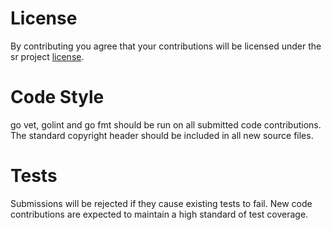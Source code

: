 # License
By contributing you agree that your contributions will be licensed under the sr project [license](LICENSE).

# Code Style

go vet, golint and go fmt should be run on all submitted code contributions.  The standard copyright header should be included in all new source files.

# Tests

Submissions will be rejected if they cause existing tests to fail.  New code contributions are expected to maintain a high standard of test coverage.
